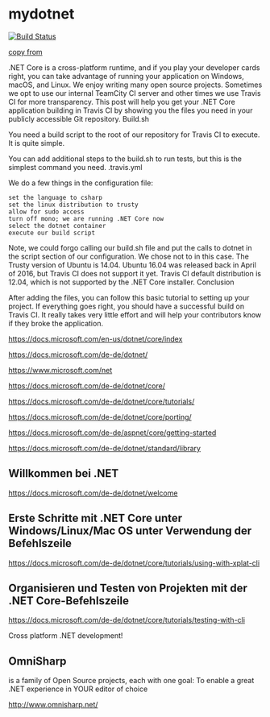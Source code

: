 # mydotnet
[![Build Status](https://secure.travis-ci.org/robisys/mydotnet.svg?branch=master)](https://travis-ci.org/robisys/mydotnet)


[copy from](https://rimdev.io/building-net-core-on-travis-ci/)



.NET Core is a cross-platform runtime, and if you play your developer cards right, you can take advantage of running your application on Windows, macOS, and Linux. We enjoy writing many open source projects. Sometimes we opt to use our internal TeamCity CI server and other times we use Travis CI for more transparency. This post will help you get your .NET Core application building in Travis CI by showing you the files you need in your publicly accessible Git repository.
Build.sh

You need a build script to the root of our repository for Travis CI to execute. It is quite simple.

You can add additional steps to the build.sh to run tests, but this is the simplest command you need.
.travis.yml

We do a few things in the configuration file:

    set the language to csharp
    set the linux distribution to trusty
    allow for sudo access
    turn off mono; we are running .NET Core now
    select the dotnet container
    execute our build script

Note, we could forgo calling our build.sh file and put the calls to dotnet in the script section of our configuration. We chose not to in this case. The Trusty version of Ubuntu is 14.04. Ubuntu 16.04 was released back in April of 2016, but Travis CI does not support it yet. Travis CI default distribution is 12.04, which is not supported by the .NET Core installer.
Conclusion

After adding the files, you can follow this basic tutorial to setting up your project. If everything goes right, you should have a successful build on Travis CI. It really takes very little effort and will help your contributors know if they broke the application.

https://docs.microsoft.com/en-us/dotnet/core/index

https://docs.microsoft.com/de-de/dotnet/

https://www.microsoft.com/net

https://docs.microsoft.com/de-de/dotnet/core/

https://docs.microsoft.com/de-de/dotnet/core/tutorials/

https://docs.microsoft.com/de-de/dotnet/core/porting/

https://docs.microsoft.com/de-de/aspnet/core/getting-started

https://docs.microsoft.com/de-de/dotnet/standard/library

## Willkommen bei .NET

https://docs.microsoft.com/de-de/dotnet/welcome

## Erste Schritte mit .NET Core unter Windows/Linux/Mac OS unter Verwendung der Befehlszeile

https://docs.microsoft.com/de-de/dotnet/core/tutorials/using-with-xplat-cli

## Organisieren und Testen von Projekten mit der .NET Core-Befehlszeile

https://docs.microsoft.com/de-de/dotnet/core/tutorials/testing-with-cli

Cross platform .NET development!

## OmniSharp 
is a family of Open Source projects, each with one goal: To enable a great .NET experience in YOUR editor of choice

http://www.omnisharp.net/
